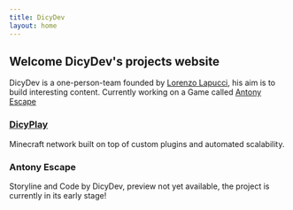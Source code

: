 ```yaml
---
title: DicyDev
layout: home
---
```


## Welcome DicyDev's projects website

DicyDev is a one-person-team founded by [Lorenzo Lapucci](https://github.com/AlexDicy), his aim is to build interesting content.
Currently working on a Game called [Antony Escape](https://antonyescape.com)

### [DicyPlay](https://dicyplay.com)

Minecraft network built on top of custom plugins and automated scalability.

### Antony Escape

Storyline and Code by DicyDev, preview not yet available, the project is currently in its early stage!
